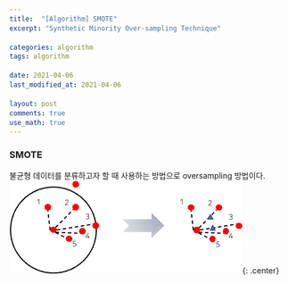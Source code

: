 ```yaml
---
title:  "[Algorithm] SMOTE"
excerpt: "Synthetic Minority Over-sampling Technique"

categories: algorithm
tags: algorithm

date: 2021-04-06
last_modified_at: 2021-04-06

layout: post
comments: true
use_math: true
---
```


### SMOTE
불균형 데이터를 분류하고자 할 때 사용하는 방법으로 oversampling 방법이다.
![SMOTE](knn2.png){: .center}
